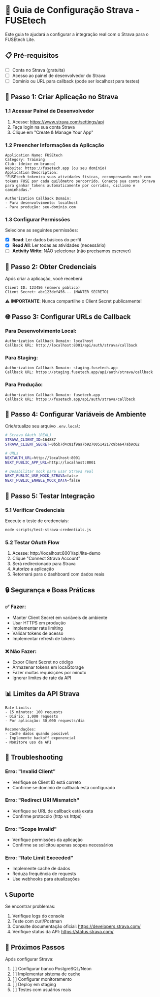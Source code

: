 # 🔗 Guia de Configuração Strava - FUSEtech

Este guia te ajudará a configurar a integração real com o Strava para o FUSEtech Lite.

## 📋 Pré-requisitos

- [ ] Conta no Strava (gratuita)
- [ ] Acesso ao painel de desenvolvedor do Strava
- [ ] Domínio ou URL para callback (pode ser localhost para testes)

## 🔧 Passo 1: Criar Aplicação no Strava

### 1.1 Acessar Painel de Desenvolvedor
1. Acesse: https://www.strava.com/settings/api
2. Faça login na sua conta Strava
3. Clique em "Create & Manage Your App"

### 1.2 Preencher Informações da Aplicação
```
Application Name: FUSEtech
Category: Training
Club: (deixe em branco)
Website: https://fusetech.app (ou seu domínio)
Application Description: 
"FUSEtech tokeniza suas atividades físicas, recompensando você com tokens FUSE por cada quilômetro percorrido. Conecte sua conta Strava para ganhar tokens automaticamente por corridas, ciclismo e caminhadas."

Authorization Callback Domain: 
- Para desenvolvimento: localhost
- Para produção: seu-dominio.com
```

### 1.3 Configurar Permissões
Selecione as seguintes permissões:
- [x] **Read**: Ler dados básicos do perfil
- [x] **Read All**: Ler todas as atividades (necessário)
- [ ] **Activity Write**: NÃO selecionar (não precisamos escrever)

## 🔑 Passo 2: Obter Credenciais

Após criar a aplicação, você receberá:

```
Client ID: 123456 (número público)
Client Secret: abc123def456... (MANTER SECRETO)
```

⚠️ **IMPORTANTE**: Nunca compartilhe o Client Secret publicamente!

## 🌐 Passo 3: Configurar URLs de Callback

### Para Desenvolvimento Local:
```
Authorization Callback Domain: localhost
Callback URL: http://localhost:8001/api/auth/strava/callback
```

### Para Staging:
```
Authorization Callback Domain: staging.fusetech.app
Callback URL: https://staging.fusetech.app/api/auth/strava/callback
```

### Para Produção:
```
Authorization Callback Domain: fusetech.app
Callback URL: https://fusetech.app/api/auth/strava/callback
```

## 📝 Passo 4: Configurar Variáveis de Ambiente

Crie/atualize seu arquivo `.env.local`:

```bash
# Strava OAuth (REAL)
STRAVA_CLIENT_ID=164887
STRAVA_CLIENT_SECRET=0b5b7d4c81f9aa7b92700514217c9ba647ab9c62

# URLs
NEXTAUTH_URL=http://localhost:8001
NEXT_PUBLIC_APP_URL=http://localhost:8001

# Desabilitar mock para usar Strava real
NEXT_PUBLIC_USE_MOCK_STRAVA=false
NEXT_PUBLIC_ENABLE_MOCK_DATA=false
```

## 🧪 Passo 5: Testar Integração

### 5.1 Verificar Credenciais
Execute o teste de credenciais:
```bash
node scripts/test-strava-credentials.js
```

### 5.2 Testar OAuth Flow
1. Acesse: http://localhost:8001/api/lite-demo
2. Clique "Connect Strava Account"
3. Será redirecionado para Strava
4. Autorize a aplicação
5. Retornará para o dashboard com dados reais

## 🔒 Segurança e Boas Práticas

### ✅ Fazer:
- Manter Client Secret em variáveis de ambiente
- Usar HTTPS em produção
- Implementar rate limiting
- Validar tokens de acesso
- Implementar refresh de tokens

### ❌ Não Fazer:
- Expor Client Secret no código
- Armazenar tokens em localStorage
- Fazer muitas requisições por minuto
- Ignorar limites de rate da API

## 📊 Limites da API Strava

```
Rate Limits:
- 15 minutos: 100 requests
- Diário: 1,000 requests
- Por aplicação: 30,000 requests/dia

Recomendações:
- Cache dados quando possível
- Implemente backoff exponencial
- Monitore uso da API
```

## 🚨 Troubleshooting

### Erro: "Invalid Client"
- Verifique se Client ID está correto
- Confirme se domínio de callback está configurado

### Erro: "Redirect URI Mismatch"
- Verifique se URL de callback está exata
- Confirme protocolo (http vs https)

### Erro: "Scope Invalid"
- Verifique permissões da aplicação
- Confirme se solicitou apenas scopes necessários

### Erro: "Rate Limit Exceeded"
- Implemente cache de dados
- Reduza frequência de requests
- Use webhooks para atualizações

## 📞 Suporte

Se encontrar problemas:
1. Verifique logs do console
2. Teste com curl/Postman
3. Consulte documentação oficial: https://developers.strava.com/
4. Verifique status da API: https://status.strava.com/

## 🎯 Próximos Passos

Após configurar Strava:
1. [ ] Configurar banco PostgreSQL/Neon
2. [ ] Implementar sistema de cache
3. [ ] Configurar monitoramento
4. [ ] Deploy em staging
5. [ ] Testes com usuários reais
